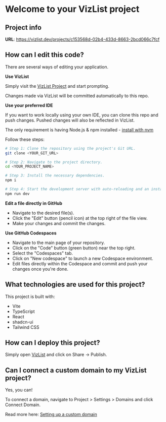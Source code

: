 # Welcome to your VizList project

## Project info

**URL**: https://vizlist.dev/projects/c153568d-02b4-433d-8663-2bcd066c7fcf

## How can I edit this code?

There are several ways of editing your application.

**Use VizList**

Simply visit the [VizList Project](https://vizlist.dev/projects/c153568d-02b4-433d-8663-2bcd066c7fcf) and start prompting.

Changes made via VizList will be committed automatically to this repo.

**Use your preferred IDE**

If you want to work locally using your own IDE, you can clone this repo and push changes. Pushed changes will also be reflected in VizList.

The only requirement is having Node.js & npm installed - [install with nvm](https://github.com/nvm-sh/nvm#installing-and-updating)

Follow these steps:

```sh
# Step 1: Clone the repository using the project's Git URL.
git clone <YOUR_GIT_URL>

# Step 2: Navigate to the project directory.
cd <YOUR_PROJECT_NAME>

# Step 3: Install the necessary dependencies.
npm i

# Step 4: Start the development server with auto-reloading and an instant preview.
npm run dev
```

**Edit a file directly in GitHub**

- Navigate to the desired file(s).
- Click the "Edit" button (pencil icon) at the top right of the file view.
- Make your changes and commit the changes.

**Use GitHub Codespaces**

- Navigate to the main page of your repository.
- Click on the "Code" button (green button) near the top right.
- Select the "Codespaces" tab.
- Click on "New codespace" to launch a new Codespace environment.
- Edit files directly within the Codespace and commit and push your changes once you're done.

## What technologies are used for this project?

This project is built with:

- Vite
- TypeScript
- React
- shadcn-ui
- Tailwind CSS

## How can I deploy this project?

Simply open [VizList](https://vizlist.dev/projects/c153568d-02b4-433d-8663-2bcd066c7fcf) and click on Share -> Publish.

## Can I connect a custom domain to my VizList project?

Yes, you can!

To connect a domain, navigate to Project > Settings > Domains and click Connect Domain.

Read more here: [Setting up a custom domain](https://docs.vizlist.dev/tips-tricks/custom-domain#step-by-step-guide)
